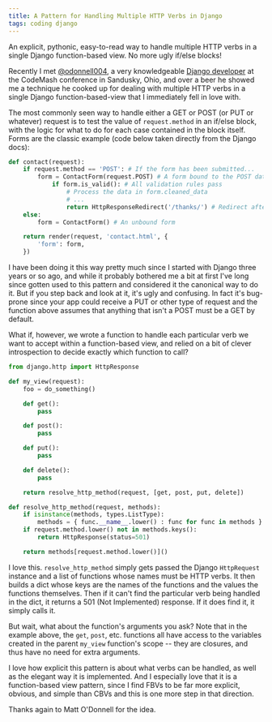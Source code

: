 ```yaml
---
title: A Pattern for Handling Multiple HTTP Verbs in Django
tags: coding django
---
```


An explicit, pythonic, easy-to-read way to handle multiple HTTP verbs in a single Django function-based view. No more ugly if/else blocks!

<!-- more -->

Recently I met [@odonnell004](https://twitter.com/odonnell004), a very
knowledgeable [Django developer](http://www.mavenrd.com) at the CodeMash
conference in Sandusky, Ohio, and over a beer he showed me a technique he
cooked up for dealing with multiple HTTP verbs in a single Django
function-based-view that I immediately fell in love with.

The most commonly seen way to handle either a GET or POST (or PUT or whatever)
request is to test the value of `request.method` in an if/else block, with the
logic for what to do for each case contained in the block itself. Forms are the
classic example (code below taken directly from the Django docs):

```python
def contact(request):
    if request.method == 'POST': # If the form has been submitted...
        form = ContactForm(request.POST) # A form bound to the POST data
            if form.is_valid(): # All validation rules pass
                # Process the data in form.cleaned_data
                # ...
                return HttpResponseRedirect('/thanks/') # Redirect after POST
    else:
        form = ContactForm() # An unbound form

    return render(request, 'contact.html', {
        'form': form,
    })
```

I have been doing it this way pretty much since I started with Django three
years or so ago, and while it probably bothered me a bit at first I've long
since gotten used to this pattern and considered it the canonical way to do it.
But if you step back and look at it, it's ugly and confusing. In fact it's
bug-prone since your app could receive a PUT or other type of request and the
function above assumes that anything that isn't a POST must be a GET by
default.

What if, however, we wrote a function to handle each particular verb we want to
accept within a function-based view, and relied on a bit of clever
introspection to decide exactly which function to call?

```python        
from django.http import HttpResponse

def my_view(request):
    foo = do_something()

    def get():
        pass

    def post():
        pass

    def put():
        pass

    def delete():
        pass

    return resolve_http_method(request, [get, post, put, delete])

def resolve_http_method(request, methods):
    if isinstance(methods, types.ListType):
        methods = { func.__name__.lower() : func for func in methods }
    if request.method.lower() not in methods.keys():
        return HttpResponse(status=501)

    return methods[request.method.lower()]()
```
        
I love this. `resolve_http_method` simply gets passed the Django `HttpRequest`
instance and a list of functions whose names must be HTTP verbs. It then builds
a dict whose keys are the names of the functions and the values the functions
themselves. Then if it can't find the particular verb being handled in the
dict, it returns a 501 (Not Implemented) response. If it does find it, it
simply calls it.

But wait, what about the function's arguments you ask? Note that in the example
above, the `get`, `post`, etc. functions all have access to the variables
created in the parent `my_view` function's scope -- they are closures, and thus
have no need for extra arguments. 

I love how explicit this pattern is about what verbs can be handled, as well as
the elegant way it is implemented. And I especially love that it is a
function-based view pattern, since I find FBVs to be far more explicit,
obvious, and simple than CBVs and this is one more step in that direction.

Thanks again to Matt O'Donnell for the idea.
